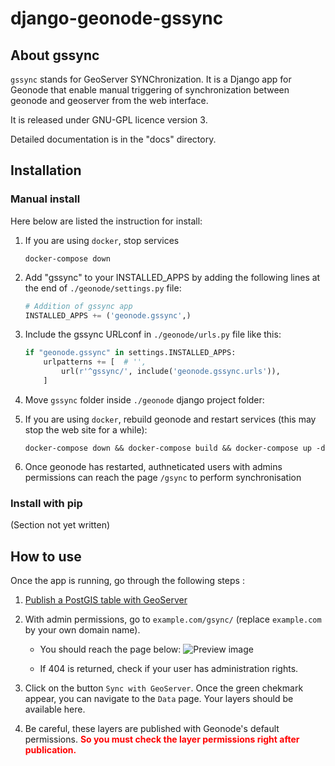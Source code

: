 # django-geonode-gssync
## About gssync
`gssync` stands for GeoServer SYNChronization. It is a Django app for Geonode that enable manual triggering of synchronization between geonode and geoserver from the web interface.

It is released under GNU-GPL licence version 3.

Detailed documentation is in the "docs" directory.

## Installation
### Manual install
Here below are listed the instruction for install:

1. If you are using `docker`, stop services

    ```console
    docker-compose down
    ```

2. Add "gssync" to your INSTALLED_APPS by adding the following lines at the end of `./geonode/settings.py` file:

    ```python
    # Addition of gssync app
    INSTALLED_APPS += ('geonode.gssync',)
    ```

3. Include the gssync URLconf in `./geonode/urls.py` file like this:

    ```python
    if "geonode.gssync" in settings.INSTALLED_APPS:
        urlpatterns += [  # '',
            url(r'^gssync/', include('geonode.gssync.urls')),
        ]
    ```

4. Move `gssync` folder inside `./geonode` django project folder:


5. If you are using `docker`, rebuild geonode and restart services (this may stop the web site for a while):

    ```console
    docker-compose down && docker-compose build && docker-compose up -d
    ```

6. Once geonode has restarted, authneticated users with admins permissions can reach the page `/gsync` to perform synchronisation

### Install with pip

(Section not yet written)

## How to use

Once the app is running, go through the following steps :

1. [Publish a PostGIS table with GeoServer](https://docs.geoserver.org/stable/en/user/gettingstarted/postgis-quickstart/index.html)

2. With admin permissions, go to `example.com/gsync/` (replace `example.com` by your own domain name). 
    
    - You should reach the page below:
    ![Preview image](https://user-images.githubusercontent.com/111574152/193546103-6ca375c7-aff6-48ad-ac2f-1fb9bc70daca.png)

    - If 404 is returned, check if your user has administration rights.

3. Click on the button `Sync with GeoServer`. Once the green chekmark appear, you can navigate to the `Data` page. Your layers should be available here.

4. Be careful, these layers are published with Geonode's default permissions. <span style="color: red;">**So you must check the layer permissions right after publication.**</span>

